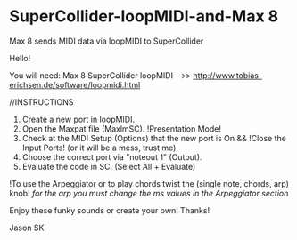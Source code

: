 # SuperCollider-loopMIDI-and-Max 8 
Max 8 sends MIDI data via loopMIDI to SuperCollider

Hello!

You will need:
Max 8
SuperCollider 
loopMIDI -->> http://www.tobias-erichsen.de/software/loopmidi.html


//INSTRUCTIONS

1) Create a new port in loopMIDI.
2) Open the Maxpat file (MaxlmSC). !Presentation Mode!
3) Check at the MIDI Setup (Options) that the new port is On && !Close the Input Ports! (or it will be a mess, trust me)
4) Choose the correct port via "noteout 1" (Output).
5) Evaluate the code in SC. (Select All + Evaluate)

!To use the Arpeggiator or to play chords twist the (single note, chords, arp) knob! 
*for the arp you must change the ms values in the Arpeggiator section* 


Enjoy these funky sounds or create your own!
Thanks!

Jason SK
